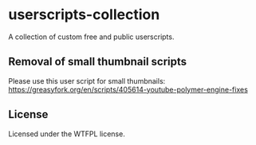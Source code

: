 # userscripts-collection
A collection of custom free and public userscripts.


## Removal of small thumbnail scripts
Please use this user script for small thumbnails:  
https://greasyfork.org/en/scripts/405614-youtube-polymer-engine-fixes


## License
Licensed under the WTFPL license.
